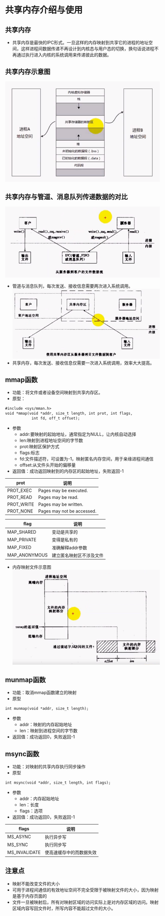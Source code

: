 # 共享内存介绍与使用

## 共享内存
- 共享内存是最快的IPC形式。一旦这样的内存映射到共享它的进程的地址空间，这样进程间数据传递不再设计到内核态与用户态的切换，换句话说进程不再通过执行进入内核的系统调用来传递彼此的数据。

## 共享内存示意图
![](mdimg/QQ截图20210507154052.png)

## 共享内存与管道、消息队列传递数据的对比
![](mdimg/QQ截图20210507155342.png)
- 管道与消息队列，每次发送、接收信息需要两次进入系统调用。
![](mdimg/QQ截图20210507155636.png)
- 共享内存，每次发送、接收信息仅需要一次进入系统调用，效率大大提高。

## mmap函数
- 功能：将文件或者设备空间映射到共享内存区。
- 原型：
```
#include <sys/mman.h>
void *mmap(void *addr, size_t length, int prot, int flags,
            int fd, off_t offset);
```
- 参数
  - addr:要映射的起始地址，通常指定为NULL，让内核自动选择
  - len:映射到进程地址空间的字节数
  - prot:映射区保护方式
  - flags:标志
  - fd:文件描述符，可设置为-1，映射匿名内存空间，用于亲缘进程间通信
  - offset:从文件头开始的偏移量
- 返回值：成功返回映射到的内存区的起始地址，失败返回-1

prot|说明
-|-
PROT_EXEC | Pages may be executed.
PROT_READ | Pages may be read.
PROT_WRITE | Pages may be written.
PROT_NONE | Pages may not be accessed.

flag|说明
-|-
MAP_SHARED|变动是共享的
MAP_PRIVATE|变得是私有的
MAP_FIXED|准确解释addr参数
MAP_ANONYMOUS|建立匿名映射区不涉及文件

- 内存映射文件示意图
![](mdimg/QQ截图20210507171541.png)

## munmap函数
- 功能：取消mmap函数建立的映射
- 原型
```
int munmap(void *addr, size_t length);
```
- 参数
  - addr：映射的内存起始地址
  - len：映射到进程空间的字节数
- 返回值：成功返回0，失败返回-1

## msync函数
- 功能：对映射的共享内存执行同步操作
- 原型
```
int msync(void *addr, size_t length, int flags);
```
- 参数
  - addr：内存起始地址
  - len：长度
  - flags：选项
- 返回值：成功返回0，失败返回-1

flags|说明
-|-
MS_ASYNC|执行异步写
MS_SYNC|执行同步写
MS_INVALIDATE|使高速缓存中的而数据失效

## 注意点
- 映射不能改变文件的大小
- 可用于进程间通信的有效地址空间不完全受限于被映射文件的大小，因为映射是基于内存页面的
- 文件一旦被映射后，所有对映射区域的访问实际上是对内存区域的访问。映射区域内容写回文件时，所写内容不能超过文件的大小。